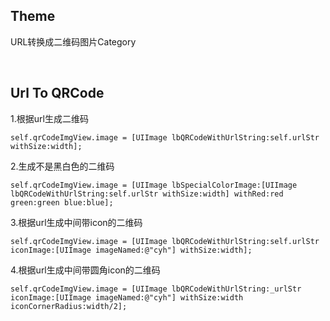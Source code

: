 ## Theme
URL转换成二维码图片Category

</br>



## Url To QRCode

1.根据url生成二维码

```
self.qrCodeImgView.image = [UIImage lbQRCodeWithUrlString:self.urlStr withSize:width];
```

2.生成不是黑白色的二维码

```
self.qrCodeImgView.image = [UIImage lbSpecialColorImage:[UIImage lbQRCodeWithUrlString:self.urlStr withSize:width] withRed:red green:green blue:blue];

```

3.根据url生成中间带icon的二维码

```
self.qrCodeImgView.image = [UIImage lbQRCodeWithUrlString:self.urlStr iconImage:[UIImage imageNamed:@"cyh"] withSize:width];
```

4.根据url生成中间带圆角icon的二维码

```
self.qrCodeImgView.image = [UIImage lbQRCodeWithUrlString:_urlStr iconImage:[UIImage imageNamed:@"cyh"] withSize:width iconCornerRadius:width/2];
```

</br>

